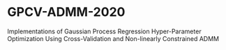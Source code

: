 # GPCV-ADMM-2020
Implementations of Gaussian Process Regression Hyper-Parameter Optimization Using Cross-Validation and Non-linearly Constrained ADMM
